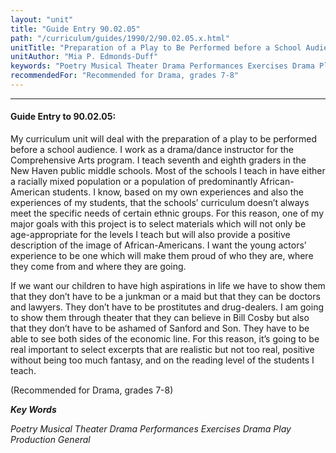 ```yaml
---
layout: "unit"
title: "Guide Entry 90.02.05"
path: "/curriculum/guides/1990/2/90.02.05.x.html"
unitTitle: "Preparation of a Play to Be Performed before a School Audience"
unitAuthor: "Mia P. Edmonds-Duff"
keywords: "Poetry Musical Theater Drama Performances Exercises Drama Play Production General"
recommendedFor: "Recommended for Drama, grades 7-8"
---
```

<body>
<hr/>
<h4>
Guide Entry to 90.02.05:
</h4>
My curriculum unit will deal with the preparation of a play to be performed before a school audience. I work as a drama/dance instructor for the Comprehensive Arts program. I teach seventh and eighth graders in the New Haven public middle schools. Most of the schools I teach in have either a racially mixed population or a population of predominantly African-American students. I know, based on my own experiences and also the experiences of my students, that the schools’ curriculum doesn’t always meet the specific needs of certain ethnic groups. For this reason, one of my major goals with this project is to select materials which will not only be age-appropriate for the levels I teach but will also provide a positive description of the image of African-Americans. I want the young actors’ experience to be one which will make them proud of who they are, where they come from and where they are going.
<p>
If we want our children to have high aspirations in life we have to show them that they don’t have to be a junkman or a maid but that they can be doctors and lawyers. They don’t have to be prostitutes and drug-dealers. I am going to show them through theater that they can believe in Bill Cosby but also that they don’t have to be ashamed of Sanford and Son. They have to be able to see both sides of the economic line. For this reason, it’s going to be real important to select excerpts that are realistic but not too real, positive without being too much fantasy, and on the reading level of the students I teach.
</p>
<p>
(Recommended for Drama, grades 7-8)
</p>
<p>
<b>
<i>
Key Words
</i>
</b>
<br/>
</p>
<p>
<i>
Poetry Musical Theater Drama Performances Exercises Drama Play Production General
</i>
</p>
</body>